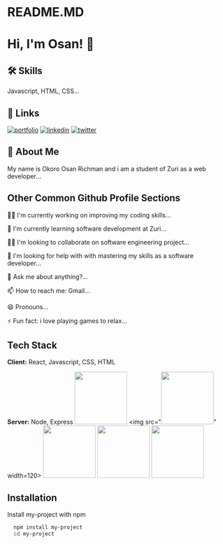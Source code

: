 # README.MD

# Hi, I'm Osan! 👋

## 🛠 Skills

Javascript, HTML, CSS...

## 🔗 Links

[![portfolio](https://img.shields.io/badge/my_portfolio-000?style=for-the-badge&logo=ko-fi&logoColor=white)](https://katherineoelsner.com/)
[![linkedin](https://img.shields.io/badge/linkedin-0A66C2?style=for-the-badge&logo=linkedin&logoColor=white)](https://www.linkedin.com/)
[![twitter](https://img.shields.io/badge/twitter-1DA1F2?style=for-the-badge&logo=twitter&logoColor=white)](https://twitter.com/WaweOsan)

## 🚀 About Me

My name is Okoro Osan Richman and i am a student of Zuri as a web developer...

## Other Common Github Profile Sections

👩‍💻 I'm currently working on improving my coding skills...

🧠 I'm currently learning software development at Zuri...

👯‍♀️ I'm looking to collaborate on software engineering project...

🤔 I'm looking for help with with mastering my skills as a software developer...

💬 Ask me about anything?...

📫 How to reach me: Gmail...

😄 Pronouns...

⚡️ Fun fact: i love playing games to relax...

## Tech Stack

**Client:** React, Javascript, CSS, HTML

**Server:** Node, Express
<img src="https://encrypted-tbn0.gstatic.com/images?q=tbn:ANd9GcR5bH6qC0XK8YO1ReprEadneIM1dUdIpKVhThk86q0&s" width=120>
<img src="<img src="https://encrypted-tbn0.gstatic.com/images?q=tbn:ANd9GcR5bH6qC0XK8YO1ReprEadneIM1dUdIpKVhThk86q0&s" width=120>" width=120>
<img src="https://seeklogo.com/images/J/javascript-logo-8892AEFCAC-seeklogo.com.png" width=120>
<img src="https://upload.wikimedia.org/wikipedia/commons/thumb/a/a7/React-icon.svg/2300px-React-icon.svg.png" width=120>
<img src="https://seeklogo.com/images/N/nodejs-logo-065257DE24-seeklogo.com.png" width=120>

## Installation

Install my-project with npm

```bash
  npm install my-project
  cd my-project
```
